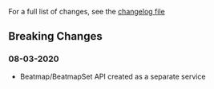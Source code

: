 
For a full list of changes, see the [changelog file](https://github.com/deissh/osu-lazer/blob/master/CHANGELOG.md)

## Breaking Changes

### 08-03-2020
 * Beatmap/BeatmapSet API created as a separate service
